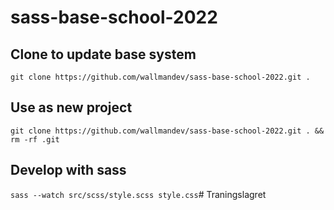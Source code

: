 # sass-base-school-2022


## Clone to update base system
`git clone https://github.com/wallmandev/sass-base-school-2022.git .`
## Use as new project

`git clone https://github.com/wallmandev/sass-base-school-2022.git . && rm -rf .git`

## Develop with sass
`sass --watch src/scss/style.scss style.css`# Traningslagret
